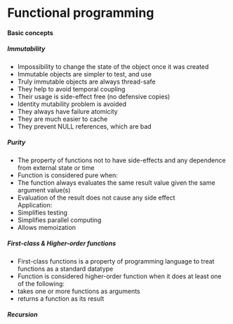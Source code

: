 # Functional programming
#### Basic concepts
##### Immutability
* Impossibility to change the state of the object once it was created
* Immutable objects are simpler to test, and use
* Truly immutable objects are always thread-safe
* They help to avoid temporal coupling
* Their usage is side-effect free (no defensive copies)
* Identity mutability problem is avoided
* They always have failure atomicity
* They are much easier to cache
* They prevent NULL references, which are bad

##### Purity
* The property of functions not to have side-effects and any dependence from external state or time
* Function is considered pure when:
* The function always evaluates the same result value given the same argument value(s)
* Evaluation of the result does not cause any side effect   
Application:    
* Simplifies testing
* Simplifies parallel computing
* Allows memoization

##### First-class &  Higher-order functions
* First-class functions is a property of programming language to treat functions as a standard datatype
* Function is considered higher-order function when it does at least one of the following:
* takes one or more functions as arguments
* returns a function as its result

##### Recursion

